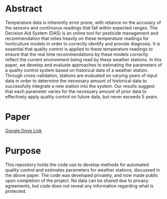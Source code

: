 # Abstract
Temperature data is inherently error prone, with reliance on the accuracy of the
sensors and continuous readings that fall within expected ranges. The Decision Aid
System (DAS) is an online tool for pesticide management and recommendation
that relies heavily on these temperature readings for horticulture models in order
to correctly identify and provide diagnosis. It is essential that quality control is
applied to these temperature readings to ensure that the real time recommendations
by these models correctly reflect the current environment being read by these
weather stations. In this paper, we develop and evaluate approaches to estimating
the parameters of a quality control system based on historical data of a weather
station. Through cross-validation, stations are evaluated on varying years of input
data in order to determine the necessary amount of historical data to successfully
integrate a new station into the system. Our results suggest that each parameter
varies for the necessary amount of prior data to effectively apply quality control on
future data, but never exceeds 5 years.

# Paper
[Google Drive Link](https://drive.google.com/file/d/1Cd-ZBHgLttkCJZXGJc0E7HK4RGYuQHxZ/view?usp=drive_link)

# Purpose
This repository holds the code use to develop methods for automated quality control and estimates parameters for weather stations, discussed in the above paper.
The code was developed privately, and now made public upon completion of the project. No data can be shared due to privacy agreements, but code does not
reveal any information regarding what is protected. 
